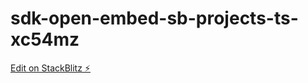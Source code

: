 # sdk-open-embed-sb-projects-ts-xc54mz

[Edit on StackBlitz ⚡️](https://stackblitz.com/edit/sdk-open-embed-sb-projects-ts-xc54mz)